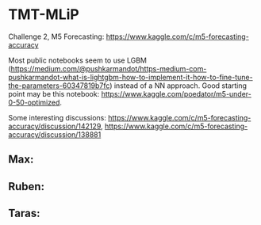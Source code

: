 # TMT-MLiP

Challenge 2, M5 Forecasting: https://www.kaggle.com/c/m5-forecasting-accuracy

Most public notebooks seem to use LGBM (https://medium.com/@pushkarmandot/https-medium-com-pushkarmandot-what-is-lightgbm-how-to-implement-it-how-to-fine-tune-the-parameters-60347819b7fc) instead of a NN approach. Good starting point may be this notebook: https://www.kaggle.com/poedator/m5-under-0-50-optimized. 

Some interesting discussions: https://www.kaggle.com/c/m5-forecasting-accuracy/discussion/142129, https://www.kaggle.com/c/m5-forecasting-accuracy/discussion/138881

Max:
- 

Ruben:
- 
  
Taras:
- 

